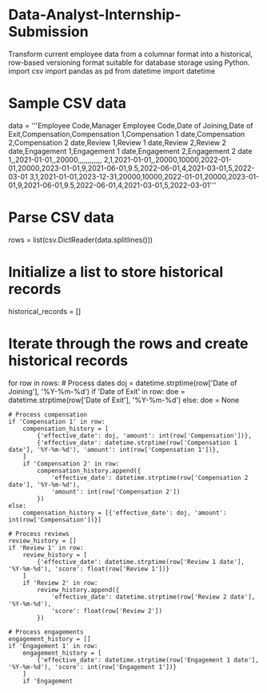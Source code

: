# Data-Analyst-Internship-Submission
Transform current employee data from a columnar format into a historical, row-based versioning format suitable for database storage using Python.
import csv
import pandas as pd
from datetime import datetime

# Sample CSV data
data = '''Employee Code,Manager Employee Code,Date of Joining,Date of Exit,Compensation,Compensation 1,Compensation 1 date,Compensation 2,Compensation 2 date,Review 1,Review 1 date,Review 2,Review 2 date,Engagement 1,Engagement 1 date,Engagement 2,Engagement 2 date
1,,2021-01-01,,20000,,,,,,,,,,,,
2,1,2021-01-01,,20000,10000,2022-01-01,20000,2023-01-01,9,2021-06-01,9.5,2022-06-01,4,2021-03-01,5,2022-03-01
3,1,2021-01-01,2023-12-31,20000,10000,2022-01-01,20000,2023-01-01,9,2021-06-01,9.5,2022-06-01,4,2021-03-01,5,2022-03-01'''

# Parse CSV data
rows = list(csv.DictReader(data.splitlines()))

# Initialize a list to store historical records
historical_records = []

# Iterate through the rows and create historical records
for row in rows:
    # Process dates
    doj = datetime.strptime(row['Date of Joining'], '%Y-%m-%d')
    if 'Date of Exit' in row:
        doe = datetime.strptime(row['Date of Exit'], '%Y-%m-%d')
    else:
        doe = None

    # Process compensation
    if 'Compensation 1' in row:
        compensation_history = [
            {'effective_date': doj, 'amount': int(row['Compensation'])},
            {'effective_date': datetime.strptime(row['Compensation 1 date'], '%Y-%m-%d'), 'amount': int(row['Compensation 1'])},
        ]
        if 'Compensation 2' in row:
            compensation_history.append({
                'effective_date': datetime.strptime(row['Compensation 2 date'], '%Y-%m-%d'),
                'amount': int(row['Compensation 2'])
            })
    else:
        compensation_history = [{'effective_date': doj, 'amount': int(row['Compensation'])}]

    # Process reviews
    review_history = []
    if 'Review 1' in row:
        review_history = [
            {'effective_date': datetime.strptime(row['Review 1 date'], '%Y-%m-%d'), 'score': float(row['Review 1'])}
        ]
        if 'Review 2' in row:
            review_history.append({
                'effective_date': datetime.strptime(row['Review 2 date'], '%Y-%m-%d'),
                'score': float(row['Review 2'])
            })

    # Process engagements
    engagement_history = []
    if 'Engagement 1' in row:
        engagement_history = [
            {'effective_date': datetime.strptime(row['Engagement 1 date'], '%Y-%m-%d'), 'score': int(row['Engagement 1'])}
        ]
        if 'Engagement
